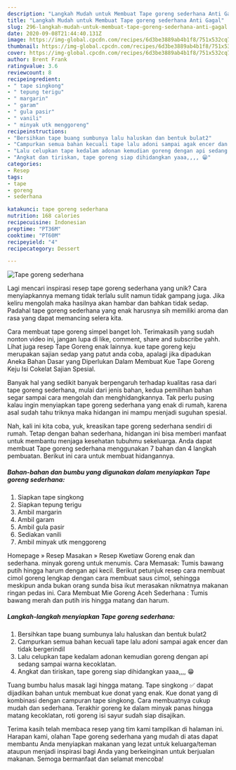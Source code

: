 ```yaml
---
description: "Langkah Mudah untuk Membuat Tape goreng sederhana Anti Gagal"
title: "Langkah Mudah untuk Membuat Tape goreng sederhana Anti Gagal"
slug: 296-langkah-mudah-untuk-membuat-tape-goreng-sederhana-anti-gagal
date: 2020-09-08T21:44:40.131Z
image: https://img-global.cpcdn.com/recipes/6d3be3889ab4b1f8/751x532cq70/tape-goreng-sederhana-foto-resep-utama.jpg
thumbnail: https://img-global.cpcdn.com/recipes/6d3be3889ab4b1f8/751x532cq70/tape-goreng-sederhana-foto-resep-utama.jpg
cover: https://img-global.cpcdn.com/recipes/6d3be3889ab4b1f8/751x532cq70/tape-goreng-sederhana-foto-resep-utama.jpg
author: Brent Frank
ratingvalue: 3.6
reviewcount: 8
recipeingredient:
- " tape singkong"
- " tepung terigu"
- " margarin"
- " garam"
- " gula pasir"
- " vanili"
- " minyak utk menggoreng"
recipeinstructions:
- "Bersihkan tape buang sumbunya lalu haluskan dan bentuk bulat2"
- "Campurkan semua bahan kecuali tape lalu adoni sampai agak encer dan tidak bergerindil"
- "Lalu celupkan tape kedalam adonan kemudian goreng dengan api sedang sampai warna kecoklatan."
- "Angkat dan tiriskan, tape goreng siap dihidangkan yaaa,,,, 😁"
categories:
- Resep
tags:
- tape
- goreng
- sederhana

katakunci: tape goreng sederhana 
nutrition: 168 calories
recipecuisine: Indonesian
preptime: "PT36M"
cooktime: "PT60M"
recipeyield: "4"
recipecategory: Dessert

---
```



![Tape goreng sederhana](https://img-global.cpcdn.com/recipes/6d3be3889ab4b1f8/751x532cq70/tape-goreng-sederhana-foto-resep-utama.jpg)

Lagi mencari inspirasi resep tape goreng sederhana yang unik? Cara menyiapkannya memang tidak terlalu sulit namun tidak gampang juga. Jika keliru mengolah maka hasilnya akan hambar dan bahkan tidak sedap. Padahal tape goreng sederhana yang enak harusnya sih memiliki aroma dan rasa yang dapat memancing selera kita.

Cara membuat tape goreng simpel banget loh. Terimakasih yang sudah nonton video ini, jangan lupa di like, comment, share and subscribe yahh. Lihat juga resep Tape Goreng enak lainnya. kue tape goreng keju merupakan sajian sedap yang patut anda coba, apalagi jika dipadukan Aneka Bahan Dasar yang Diperlukan Dalam Membuat Kue Tape Goreng Keju Isi Cokelat Sajian Spesial.

Banyak hal yang sedikit banyak berpengaruh terhadap kualitas rasa dari tape goreng sederhana, mulai dari jenis bahan, kedua pemilihan bahan segar sampai cara mengolah dan menghidangkannya. Tak perlu pusing kalau ingin menyiapkan tape goreng sederhana yang enak di rumah, karena asal sudah tahu triknya maka hidangan ini mampu menjadi suguhan spesial.


Nah, kali ini kita coba, yuk, kreasikan tape goreng sederhana sendiri di rumah. Tetap dengan bahan sederhana, hidangan ini bisa memberi manfaat untuk membantu menjaga kesehatan tubuhmu sekeluarga. Anda dapat membuat Tape goreng sederhana menggunakan 7 bahan dan 4 langkah pembuatan. Berikut ini cara untuk membuat hidangannya.

<!--inarticleads1-->

##### Bahan-bahan dan bumbu yang digunakan dalam menyiapkan Tape goreng sederhana:

1. Siapkan  tape singkong
1. Siapkan  tepung terigu
1. Ambil  margarin
1. Ambil  garam
1. Ambil  gula pasir
1. Sediakan  vanili
1. Ambil  minyak utk menggoreng


Homepage » Resep Masakan » Resep Kwetiaw Goreng enak dan sederhana. minyak goreng untuk menumis. Cara Memasak: Tumis bawang putih hingga harum dengan api kecil. Berikut petunjuk resep cara membuat cimol goreng lengkap dengan cara membuat saus cimol, sehingga meskipun anda bukan orang sunda bisa ikut merasakan nikmatnya makanan ringan pedas ini. Cara Membuat Mie Goreng Aceh Sederhana : Tumis bawang merah dan putih iris hingga matang dan harum. 

<!--inarticleads2-->

##### Langkah-langkah menyiapkan Tape goreng sederhana:

1. Bersihkan tape buang sumbunya lalu haluskan dan bentuk bulat2
1. Campurkan semua bahan kecuali tape lalu adoni sampai agak encer dan tidak bergerindil
1. Lalu celupkan tape kedalam adonan kemudian goreng dengan api sedang sampai warna kecoklatan.
1. Angkat dan tiriskan, tape goreng siap dihidangkan yaaa,,,, 😁


Tuang bumbu halus masak lagi hingga matang. Tape singkong ✅ dapat dijadikan bahan untuk membuat kue donat yang enak. Kue donat yang di kombinasi dengan campuran tape singkong. Cara membuatnya cukup mudah dan sederhana. Terakhir goreng ke dalam minyak panas hingga matang kecoklatan, roti goreng isi sayur sudah siap disajikan. 

Terima kasih telah membaca resep yang tim kami tampilkan di halaman ini. Harapan kami, olahan Tape goreng sederhana yang mudah di atas dapat membantu Anda menyiapkan makanan yang lezat untuk keluarga/teman ataupun menjadi inspirasi bagi Anda yang berkeinginan untuk berjualan makanan. Semoga bermanfaat dan selamat mencoba!
